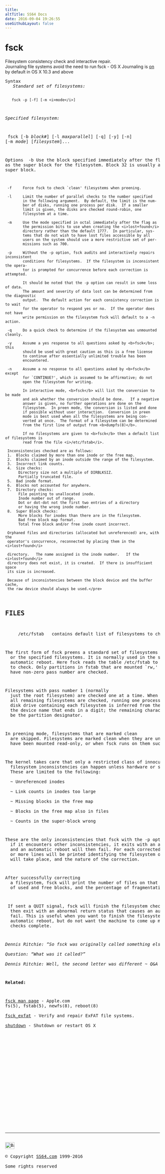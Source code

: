 ```yaml
---
title:
altTitle: SS64 Docs
date: 2016-09-04 19:26:55
useGithubLayout: false
---
```

<!-- #BeginLibraryItem "/Library/head_osx.lbi" --><!-- #EndLibraryItem --><h1>fsck</h1> 
<p>Filesystem consistency check and interactive repair.<br> 
Journaling file systems avoid the need to run fsck -  OS X Journaling is <a href="http://support.apple.com/kb/ht2355">on</a> by default in OS X 10.3 and above</p>
<pre>Syntax<i>
   Standard set of filesystems:</i>

       fsck -p [-f] [-m <i>mode</i>]

   <i>Specified filesystem:

</i>       fsck [-b <i>block</i>#] [-l <i>maxparallel</i>] [-q] [-y] [-n] [-m <i>mode</i>] [<i>filesystem</i>]...

Options<i>
</i>     -b     Use the block specified immediately after the flag as the
            super block for the filesystem.  Block 32 is usually an
            alternate super block.

     -f     Force fsck to check `clean' filesystems when preening.

     -l     Limit the number of parallel checks to the number specified
            in the following argument.  By default, the limit is the num-
            ber of disks, running one process per disk.  If a smaller
            limit is given, the disks are checked round-robin, one
            filesystem at a time.

     -m     Use the mode specified in octal immediately after the flag as
            the permission bits to use when creating the <i>lost+found</i>
            directory rather than the default 1777.  In particular, sys-
            tems that do not wish to have lost files accessible by all
            users on the system should use a more restrictive set of per-
            missions such as 700.

     -p     Without the -p option, fsck audits and interactively repairs inconsistent
            conditions for filesystems.  If the filesystem is inconsistent the opera-
            tor is prompted for concurrence before each correction is attempted.

            It should be noted that the -p option can result in some loss of data. 
            The amount and severity of data lost can be determined from the diagnostic
            output.  The default action for each consistency correction is to wait
            for the operator to respond yes or no.  If the operator does not have
            write permission on the filesystem fsck will default to a -n action.

     -q     Do a quick check to determine if the filesystem was unmounted cleanly.

     -y     Assume a yes response to all questions asked by <b>fsck</b>; this
            should be used with great caution as this is a free license
            to continue after essentially unlimited trouble has been
            encountered.

     -n     Assume a no response to all questions asked by <b>fsck</b> except
            for `CONTINUE?', which is assumed to be affirmative; do not
            open the filesystem for writing.

            In interactive mode, <b>fsck</b> will list the conversion to be made
            and ask whether the conversion should be done.   If a negative
            answer is given, no further operations are done on the
            filesystem.  In preen mode, the conversion is listed and done
            if possible without user interaction.  Conversion in preen
            mode is best used when all the filesystems are being con-
            verted at once.  The format of a filesystem can be determined
            from the first line of output from <b>dumpfs(8)</b>.

            If no filesystems are given to <b>fsck</b> then a default list of filesystems is
            read from the file <i>/etc/fstab</i>.

     Inconsistencies checked are as follows:
     1.  Blocks claimed by more than one inode or the free map.
     2.  Blocks claimed by an inode outside the range of the filesystem.
     3.  Incorrect link counts.
     4.  Size checks:
          Directory size not a multiple of DIRBLKSIZ.
          Partially truncated file.
     5.  Bad inode format.
     6.  Blocks not accounted for anywhere.
     7.  Directory checks:
          File pointing to unallocated inode.
          Inode number out of range.
          Dot or dot-dot not the first two entries of a directory
          or having the wrong inode number.
     8.  Super Block checks:
          More blocks for inodes than there are in the filesystem.
          Bad free block map format.
          Total free block and/or free inode count incorrect.

     Orphaned files and directories (allocated but unreferenced) are, with the
     operator's concurrence, reconnected by placing them in the <i>lost+found</i>

     directory.   The name assigned is the inode number.   If the <i>lost+found</i>
     directory does not exist, it is created.  If there is insufficient space
     its size is increased.

     Because of inconsistencies between the block device and the buffer cache,
     the raw device should always be used.</pre>
<h2>FILES</h2>
<pre>     /etc/fstab   contains default list of filesystems to check.</pre>
<p>The first form of fsck preens a standard set of filesystems 
  or the specified filesystems. It is normally used in the script /etc/rc during 
  automatic reboot. Here fsck reads the table /etc/fstab to determine which filesystems 
  to check. Only partitions in fstab that are mounted `rw,' `rq' or `ro' and that 
  have non-zero pass number are checked. </p>
<p>Filesystems with pass number 1 (normally 
  just the root filesystem) are checked one at a time. When pass 1 completes, 
  all remaining filesystems are checked, running one process per disk drive. The 
  disk drive containing each filesystem is inferred from the longest prefix of 
  the device name that ends in a digit; the remaining characters are assumed to 
  be the partition designator. </p>
<p>In preening mode, filesystems that are marked clean 
  are skipped. Filesystems are marked clean when they are unmounted, when they 
  have been mounted read-only, or when fsck runs on them successfully.</p>
<p>The kernel takes care that only a restricted class of innocuous 
  filesystem inconsistencies can happen unless hardware or software failures intervene. 
  These are limited to the following: <br>
  ~ Unreferenced inodes <br>
  ~ Link counts in inodes too large <br>
  ~ Missing blocks in the free map<br>
  ~ Blocks in the free map also in files <br>
  ~ Counts in the super-block wrong</p>
<p>These are the only inconsistencies that fsck with the -p option will correct; 
  if it encounters other inconsistencies, it exits with an abnormal return status 
  and an automatic reboot will then fail. For each corrected inconsistency one 
  or more lines will be printed identifying the filesystem on which the correction 
  will take place, and the nature of the correction. </p>
<p>After successfully correcting 
  a filesystem, fsck will print the number of files on that filesystem, the number 
  of used and free blocks, and the percentage of fragmentation.</p>
<p> If sent a QUIT signal, fsck will finish the filesystem checks, 
  then exit with an abnormal return status that causes an automatic reboot to 
  fail. This is useful when you want to finish the filesystem checks during an 
  automatic reboot, but do not want the machine to come up multiuser after the 
  checks complete. </p>
<p class="quote"><i>Dennis Ritchie: “So fsck was originally called something else”<br>
Question: “What was it called?”<br>
Dennis Ritchie: Well, the second letter was different ~ Q&amp;A at Usenix</i></p>
<p><b>Related:</b></p>
<p><a href="https://developer.apple.com/legacy/library/documentation/Darwin/Reference/ManPages/man8/fsck.8.html">fsck man page</a> - Apple.com<br>fs(5), fstab(5), newfs(8), reboot(8)<br>
<a href="https://developer.apple.com/legacy/library/documentation/Darwin/Reference/ManPages/man8/fsck_exfat.8.html">fsck_exfat</a> - Verify and repair ExFAT file systems.<br>
<a href="shutdown.html">shutdown</a> - Shutdown or restart OS X </p><!-- #BeginLibraryItem "/Library/foot_osx.lbi" --><p>
<!-- OSX300 -->
<ins class="adsbygoogle" style="display:inline-block;width:300px;height:250px" data-ad-client="ca-pub-6140977852749469" data-ad-slot="1823340303"></ins>
<script>
(adsbygoogle = window.adsbygoogle || []).push({});
</script></p>
<hr>
<div id="bl" class="footer"><a href="fsck.html#"><img src="../images/top.png" width="30" height="22" alt="Back to the Top"></a></div>
<div id="br" class="footer, tagline">© Copyright <a href="../index.html">SS64.com</a> 1999-2016<br>
Some rights reserved</div><!-- #EndLibraryItem -->
